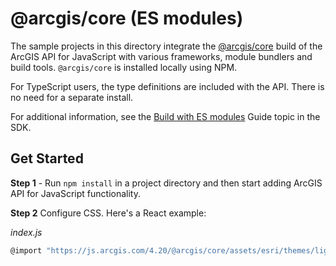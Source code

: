 # @arcgis/core (ES modules)

The sample projects in this directory integrate the [@arcgis/core](https://www.npmjs.com/package/@arcgis/core) build of the ArcGIS API for JavaScript with various frameworks, module bundlers and build tools. `@arcgis/core` is installed locally using NPM.

For TypeScript users, the type definitions are included with the API. There is no need for a separate install.

For additional information, see the [Build with ES modules](https://developers.arcgis.com/javascript/latest/es-modules/) Guide topic in the SDK.

## Get Started

**Step 1** - Run `npm install` in a project directory and then start adding ArcGIS API for JavaScript functionality.

**Step 2** Configure CSS. Here's a React example:

*index.js*

```js
@import "https://js.arcgis.com/4.20/@arcgis/core/assets/esri/themes/light/main.css";
```